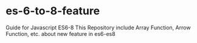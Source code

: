 # es-6-to-8-feature
Guide for Javascript ES6-8
This Repository include Array Function, Arrow Function, etc. about new feature in es6-es8
